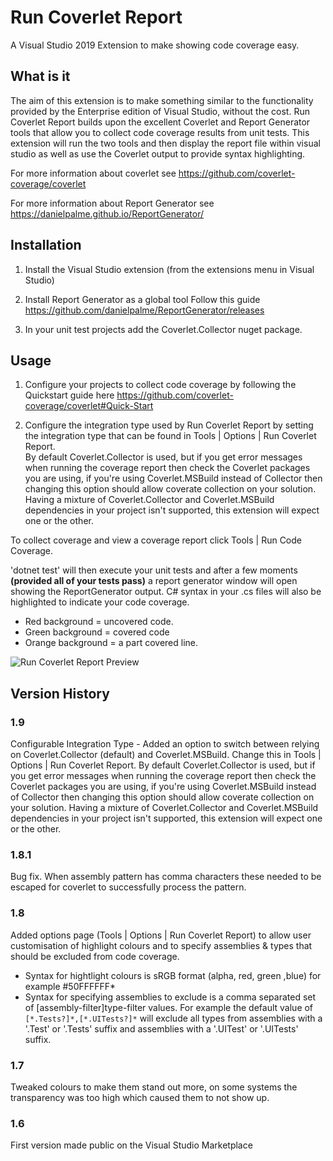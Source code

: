 # Run Coverlet Report
A Visual Studio 2019 Extension to make showing code coverage easy.

## What is it
The aim of this extension is to make something similar to the functionality provided by the Enterprise edition of Visual Studio, without the cost.
Run Coverlet Report builds upon the excellent Coverlet and Report Generator tools that allow you to collect code coverage results from unit tests.
This extension will run the two tools and then display the report file within visual studio as well as use the Coverlet output to provide syntax highlighting.

For more information about coverlet see
https://github.com/coverlet-coverage/coverlet

For more information about Report Generator see
https://danielpalme.github.io/ReportGenerator/

## Installation

1. Install the Visual Studio extension (from the extensions menu in Visual Studio)

2. Install Report Generator as a global tool
Follow this guide https://github.com/danielpalme/ReportGenerator/releases

3. In your unit test projects add the Coverlet.Collector nuget package.

## Usage

1. Configure your projects to collect code coverage by following the Quickstart guide here
https://github.com/coverlet-coverage/coverlet#Quick-Start

2. Configure the integration type used by Run Coverlet Report by setting the integration type that can be found in Tools | Options | Run Coverlet Report.    
By default Coverlet.Collector is used, but if you get error messages when running the coverage report then check the Coverlet packages you are using, if you're using Coverlet.MSBuild instead of Collector then changing this option should allow coverate collection on your solution.
Having a mixture of Coverlet.Collector and Coverlet.MSBuild dependencies in your project isn't supported, this extension will expect one or the other.

To collect coverage and view a coverage report click Tools | Run Code Coverage.  

'dotnet test' will then execute your unit tests and after a few moments **(provided all of your tests pass)** a report generator window will open showing the ReportGenerator output.
C# syntax in your .cs files will also be highlighted to indicate your code coverage.

* Red background = uncovered code.
* Green background = covered code
* Orange background = a part covered line.

![Run Coverlet Report Preview](src/RunCoverletReport/Art/RunCoverletReportPreview.gif)

## Version History

### 1.9
Configurable Integration Type - Added an option to switch between relying on Coverlet.Collector (default) and Coverlet.MSBuild.
Change this in Tools | Options | Run Coverlet Report.
By default Coverlet.Collector is used, but if you get error messages when running the coverage report then check the Coverlet packages you are using, if you're using Coverlet.MSBuild instead of Collector then changing this option should allow coverate collection on your solution.
Having a mixture of Coverlet.Collector and Coverlet.MSBuild dependencies in your project isn't supported, this extension will expect one or the other.

### 1.8.1
Bug fix. When assembly pattern has comma characters these needed to be escaped for coverlet to successfully process the pattern.

### 1.8
Added options page (Tools | Options | Run Coverlet Report) to allow user customisation of highlight colours and to specify assemblies & types that should be excluded from code coverage.

* Syntax for hightlight colours is sRGB format (alpha, red, green ,blue) for example #50FFFFFF*
* Syntax for specifying assemblies to exclude is a comma separated set of [assembly-filter]type-filter values. For example the default value of `[*.Tests?]*,[*.UITests?]*` will exclude all types from assemblies with a '.Test' or '.Tests' suffix and assemblies with a '.UITest' or '.UITests' suffix.

### 1.7
Tweaked colours to make them stand out more, on some systems the transparency was too high which caused them to not show up.

### 1.6
First version made public on the Visual Studio Marketplace
